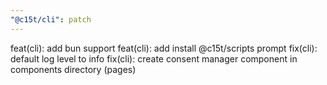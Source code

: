 ```yaml
---
"@c15t/cli": patch
---
```


feat(cli): add bun support
feat(cli): add install @c15t/scripts prompt
fix(cli): default log level to info
fix(cli): create consent manager component in components directory (pages)